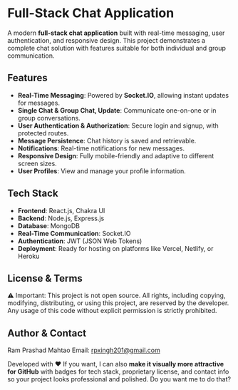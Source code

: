 # Full-Stack Chat Application

A modern **full-stack chat application** built with real-time messaging, user authentication, and responsive design. This project demonstrates a complete chat solution with features suitable for both individual and group communication.

## Features

- **Real-Time Messaging**: Powered by **Socket.IO**, allowing instant updates for messages.
- **Single Chat & Group Chat, Update**: Communicate one-on-one or in group conversations.
- **User Authentication & Authorization**: Secure login and signup, with protected routes.
- **Message Persistence**: Chat history is saved and retrievable.
- **Notifications**: Real-time notifications for new messages.
- **Responsive Design**: Fully mobile-friendly and adaptive to different screen sizes.
- **User Profiles**: View and manage your profile information.

## Tech Stack

- **Frontend**: React.js, Chakra UI
- **Backend**: Node.js, Express.js
- **Database**: MongoDB
- **Real-Time Communication**: Socket.IO
- **Authentication**: JWT (JSON Web Tokens)
- **Deployment**: Ready for hosting on platforms like Vercel, Netlify, or Heroku
  
## License & Terms

⚠️ Important: This project is not open source.
All rights, including copying, modifying, distributing, or using this project, are reserved by the developer.
Any usage of this code without explicit permission is strictly prohibited.

## Author & Contact

Ram Prashad Mahtao
Email: rpxingh201@gmail.com

Developed with ❤️
If you want, I can also **make it visually more attractive for GitHub** with badges for tech stack, proprietary license, and contact info so your project looks professional and polished. 
Do you want me to do that?
